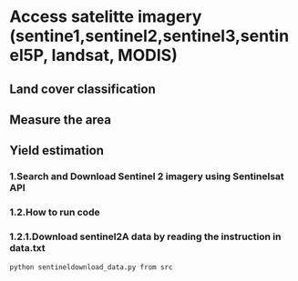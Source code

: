 # Access satelitte imagery (sentine1,sentinel2,sentinel3,sentinel5P, landsat, MODIS)

## Land cover classification

## Measure the area

## Yield estimation

### 1.Search and Download Sentinel 2 imagery using Sentinelsat API

### 1.2.How to run code

### 1.2.1.Download  sentinel2A data by reading the instruction in data.txt

    python sentineldownload_data.py from src
